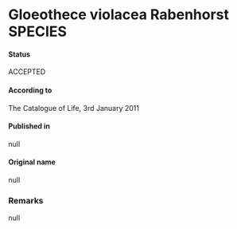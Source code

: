 # Gloeothece violacea Rabenhorst SPECIES

#### Status
ACCEPTED

#### According to
The Catalogue of Life, 3rd January 2011

#### Published in
null

#### Original name
null

### Remarks
null